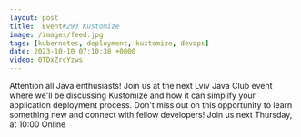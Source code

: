 ```yaml
---
layout: post
title:  Event#293 Kustomize
image: /images/feed.jpg
tags: [kubernetes, deployment, kustomize, devops]
date: 2023-10-10 07:10:38 +0000
video: 0TDxZrcYzws
---
```


Attention all Java enthusiasts! Join us at the next Lviv Java Club event where we'll be discussing Kustomize and how it can simplify your application deployment process. Don't miss out on this opportunity to learn something new and connect with fellow developers!
Join us next Thursday, at 10:00 Online
